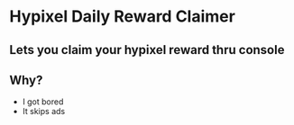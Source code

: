 # Hypixel Daily Reward Claimer

## Lets you claim your hypixel reward thru console

## Why?
  - I got bored
  - It skips ads
